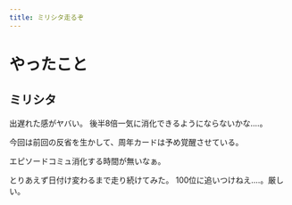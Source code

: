 ```yaml
---
title: ミリシタ走るぞ
---
```


# やったこと

## ミリシタ

出遅れた感がヤバい。
後半8倍一気に消化できるようにならないかな‥‥。

今回は前回の反省を生かして、周年カードは予め覚醒させている。

エピソードコミュ消化する時間が無いなぁ。

とりあえず日付け変わるまで走り続けてみた。
100位に追いつけねえ‥‥。厳しい。

